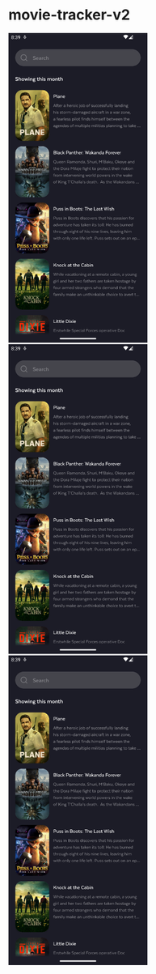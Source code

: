 # movie-tracker-v2



<img src="https://github.com/haliltprkk/android-clean-architechture-movie-application/blob/master/screenShots/homePage.png" width="275"> &emsp;<img src="https://github.com/haliltprkk/android-clean-architechture-movie-application/blob/master/screenShots/homePage.png" width="275"> &emsp;<img src="https://github.com/haliltprkk/android-clean-architechture-movie-application/blob/master/screenShots/homePage.png" width="275">
